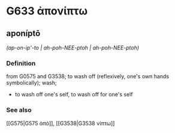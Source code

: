 # G633 ἀπονίπτω

## aponíptō

_(ap-on-ip'-to | ah-poh-NEE-ptoh | ah-poh-NEE-ptoh)_

### Definition

from G0575 and G3538; to wash off (reflexively, one's own hands symbolically); wash; 

- to wash off one's self, to wash off for one's self

### See also

[[G575|G575 ἀπό]], [[G3538|G3538 νίπτω]]
